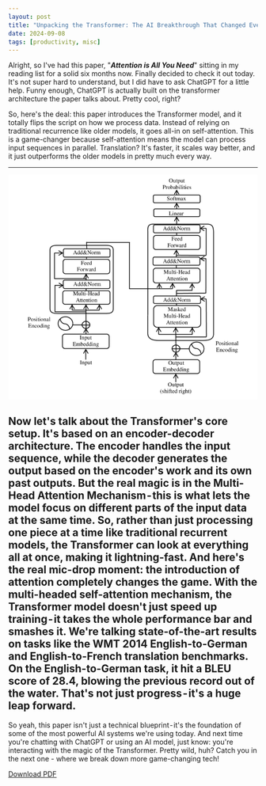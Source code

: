 ```yaml
---
layout: post
title: "Unpacking the Transformer: The AI Breakthrough That Changed Everything"
date: 2024-09-08
tags: [productivity, misc]
---
```


Alright, so I've had this paper, "***Attention is All You Need***" sitting in my reading list for a solid six months now. Finally decided to check it out today. It's not super hard to understand, but I did have to ask ChatGPT for a little help. Funny enough, ChatGPT is actually built on the transformer architecture the paper talks about. Pretty cool, right?

So, here's the deal: this paper introduces the Transformer model, and it totally flips the script on how we process data. Instead of relying on traditional recurrence like older models, it goes all-in on self-attention. This is a game-changer because self-attention means the model can process input sequences in parallel. Translation? It's faster, it scales way better, and it just outperforms the older models in pretty much every way.

---

![Transformer Architecture](../assets/img/transformer-architecture.png "Transformer Architecture")

Now let's talk about the Transformer's core setup. It's based on an encoder-decoder architecture. The encoder handles the input sequence, while the decoder generates the output based on the encoder's work and its own past outputs. But the real magic is in the Multi-Head Attention Mechanism - this is what lets the model focus on different parts of the input data at the same time. So, rather than just processing one piece at a time like traditional recurrent models, the Transformer can look at everything all at once, making it lightning-fast.
And here's the real mic-drop moment: the introduction of **attention** completely changes the game. With the multi-headed self-attention mechanism, the Transformer model doesn't just speed up training - it takes the whole performance bar and smashes it. We're talking state-of-the-art results on tasks like the WMT 2014 English-to-German and English-to-French translation benchmarks. On the English-to-German task, it hit a BLEU score of 28.4, blowing the previous record out of the water. That's not just progress - it's a huge leap forward.
---

So yeah, this paper isn't just a technical blueprint - it's the foundation of some of the most powerful AI systems we're using today. And next time you're chatting with ChatGPT or using an AI model, just know: you're interacting with the magic of the Transformer. Pretty wild, huh?
Catch you in the next one - where we break down more game-changing tech!

[Download PDF](../assets/papers/AI/Attention-Is-All-You-Need.pdf)